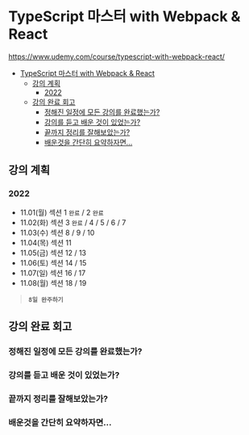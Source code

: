 # TypeScript 마스터 with Webpack & React

https://www.udemy.com/course/typescript-with-webpack-react/

-   [TypeScript 마스터 with Webpack & React](#typescript-----with-webpack---react)
    -   [강의 계획](#-----)
        -   [2022](#2022)
    -   [강의 완료 회고](#--------)
        -   [정해진 일정에 모든 강의를 완료했는가?](#---------------------)
        -   [강의를 듣고 배운 것이 있었는가?](#------------------)
        -   [끝까지 정리를 잘해보았는가?](#---------------)
        -   [배운것을 간단히 요약하자면...](#--------------)

## 강의 계획

### 2022

-   11.01(월) 섹션 1 `완료` / 2 `완료`
-   11.02(화) 섹션 3 `완료` / 4 / 5 / 6 / 7
-   11.03(수) 섹션 8 / 9 / 10
-   11.04(목) 섹션 11
-   11.05(금) 섹션 12 / 13
-   11.06(토) 섹션 14 / 15
-   11.07(일) 섹션 16 / 17
-   11.08(월) 섹션 18 / 19

> **`8일 완주하기`**

## 강의 완료 회고

### 정해진 일정에 모든 강의를 완료했는가?

>

### 강의를 듣고 배운 것이 있었는가?

>

### 끝까지 정리를 잘해보았는가?

>

### 배운것을 간단히 요약하자면...

>
